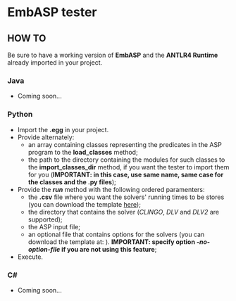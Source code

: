 # EmbASP tester

## HOW TO

Be sure to have a working version of **EmbASP** and the **ANTLR4 Runtime** already imported in your project.

### Java
  - Coming soon...

### Python
  - Import the **.egg** in your project.
  - Provide alternately:
    - an array containing classes representing the predicates in the ASP program to the **load_classes** method;
    - the path to the directory containing the modules for such classes to the **import_classes_dir** method, if you want the tester to import them for you (**IMPORTANT: in this case, use same name, same case for the classes and the .py files**);
  - Provide the **_run_** method with the following ordered paramenters:
    - the **.csv** file where you want the solvers' running times to be stores (you can download the template [here](https://github.com/grasta4/embASP_tester/blob/master/templates/executionTimes.csv));
    - the directory that contains the solver (*CLINGO*, *DLV* and *DLV2* are supported);
    - the ASP input file;
    - an optional file that contains options for the solvers (you can download the template at: ). **IMPORTANT: specify option *-no-option-file* if you are not using this feature**;
  - Execute.
  
### C#
  - Coming soon...
